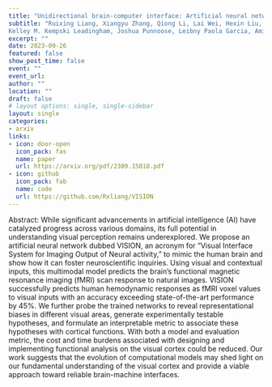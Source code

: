 ```yaml
---
title: "Unidirectional brain-computer interface: Artificial neural network encoding natural images to fMRI response in the visual cortex."
subtitle: "Ruixing Liang, Xiangyu Zhang, Qiong Li, Lai Wei, Hexin Liu, Avisha Kumar,
Kelley M. Kempski Leadingham, Joshua Punnoose, Leibny Paola Garcia, Amir Manbachi"
excerpt: ""
date: 2023-09-26
featured: false
show_post_time: false
event: ""
event_url:
author: ""
location: ""
draft: false
# layout options: single, single-sidebar
layout: single
categories:
- arxiv
links:
- icon: door-open
  icon_pack: fas
  name: paper
  url: https://arxiv.org/pdf/2309.15018.pdf
- icon: github
  icon_pack: fab
  name: code
  url: https://github.com/Rxliang/VISION
---
```


Abstract: While significant advancements in artificial intelligence (AI)
have catalyzed progress across various domains, its full potential in understanding visual perception remains underexplored. We propose an artificial neural network dubbed VISION, an acronym for “Visual Interface System for Imaging Output of Neural activity,” to mimic the human brain and
show how it can foster neuroscientific inquiries. Using visual and contextual inputs, this multimodal model predicts the
brain’s functional magnetic resonance imaging (fMRI) scan
response to natural images. VISION successfully predicts
human hemodynamic responses as fMRI voxel values to visual inputs with an accuracy exceeding state-of-the-art performance by 45%. We further probe the trained networks to
reveal representational biases in different visual areas, generate experimentally testable hypotheses, and formulate an interpretable metric to associate these hypotheses with cortical
functions. With both a model and evaluation metric, the cost
and time burdens associated with designing and implementing functional analysis on the visual cortex could be reduced.
Our work suggests that the evolution of computational models may shed light on our fundamental understanding of the
visual cortex and provide a viable approach toward reliable
brain-machine interfaces. 


